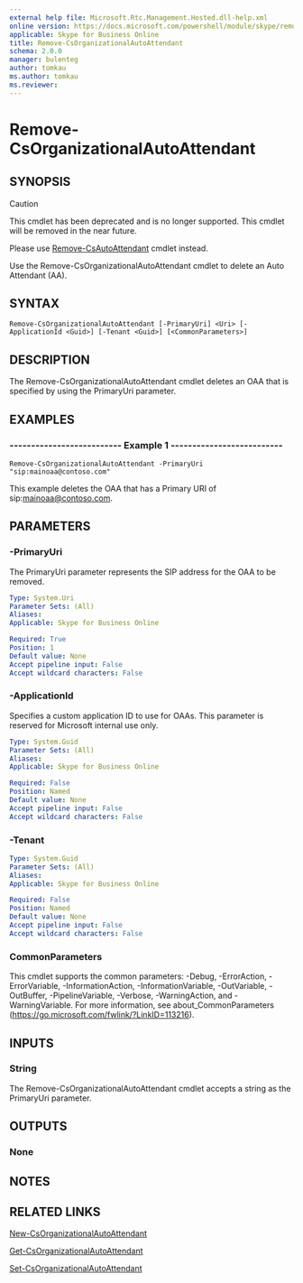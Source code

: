```yaml
---
external help file: Microsoft.Rtc.Management.Hosted.dll-help.xml
online version: https://docs.microsoft.com/powershell/module/skype/remove-csorganizationalautoattendant
applicable: Skype for Business Online
title: Remove-CsOrganizationalAutoAttendant
schema: 2.0.0
manager: bulenteg
author: tomkau
ms.author: tomkau
ms.reviewer:
---
```


# Remove-CsOrganizationalAutoAttendant

## SYNOPSIS
> [!CAUTION]
> This cmdlet has been deprecated and is no longer supported.  This cmdlet will be removed in the near future.
> 
> Please use [Remove-CsAutoAttendant](Remove-CsAutoAttendant.md) cmdlet instead.


Use the Remove-CsOrganizationalAutoAttendant cmdlet to delete an Auto Attendant (AA).

## SYNTAX

```
Remove-CsOrganizationalAutoAttendant [-PrimaryUri] <Uri> [-ApplicationId <Guid>] [-Tenant <Guid>] [<CommonParameters>]
```

## DESCRIPTION
The Remove-CsOrganizationalAutoAttendant cmdlet deletes an OAA that is specified by using the PrimaryUri parameter.

## EXAMPLES

### -------------------------- Example 1 --------------------------
```
Remove-CsOrganizationalAutoAttendant -PrimaryUri "sip:mainoaa@contoso.com"
```

This example deletes the OAA that has a Primary URI of sip:mainoaa@contoso.com.


## PARAMETERS

### -PrimaryUri
The PrimaryUri parameter represents the SIP address for the OAA to be removed.


```yaml
Type: System.Uri
Parameter Sets: (All)
Aliases: 
Applicable: Skype for Business Online

Required: True
Position: 1
Default value: None
Accept pipeline input: False
Accept wildcard characters: False
```

### -ApplicationId
Specifies a custom application ID to use for OAAs. This parameter is reserved for Microsoft internal use only.

```yaml
Type: System.Guid
Parameter Sets: (All)
Aliases: 
Applicable: Skype for Business Online

Required: False
Position: Named
Default value: None
Accept pipeline input: False
Accept wildcard characters: False
```

### -Tenant

```yaml
Type: System.Guid
Parameter Sets: (All)
Aliases: 
Applicable: Skype for Business Online

Required: False
Position: Named
Default value: None
Accept pipeline input: False
Accept wildcard characters: False
```

### CommonParameters
This cmdlet supports the common parameters: -Debug, -ErrorAction, -ErrorVariable, -InformationAction, -InformationVariable, -OutVariable, -OutBuffer, -PipelineVariable, -Verbose, -WarningAction, and -WarningVariable. For more information, see about_CommonParameters (https://go.microsoft.com/fwlink/?LinkID=113216).

## INPUTS

### String
The Remove-CsOrganizationalAutoAttendant cmdlet accepts a string as the PrimaryUri parameter.


## OUTPUTS

### None


## NOTES

## RELATED LINKS

[New-CsOrganizationalAutoAttendant](New-CsOrganizationalAutoAttendant.md)

[Get-CsOrganizationalAutoAttendant](Get-CsOrganizationalAutoAttendant.md)

[Set-CsOrganizationalAutoAttendant](Set-CsOrganizationalAutoAttendant.md)

